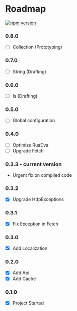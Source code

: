 # Roadmap

[![npm version](https://badge.fury.io/js/rua.svg)](https://badge.fury.io/js/rua)

### 0.8.0
- [ ] Collection (Prototyping)

### 0.7.0
- [ ] String (Drafting)

### 0.6.0
- [ ] Is (Drafting)

### 0.5.0
- [ ] Global configuration

### 0.4.0
- [ ] Optimize RuaDva
- [ ] Upgrade Fetch

### 0.3.3 - **current version**
- Urgent fix on compiled code

### 0.3.2
- [x] Upgrade HttpExceptions

### 0.3.1
- [x] Fix Exception in Fetch

### 0.3.0
- [x] Add Localization

### 0.2.0
- [x] Add Api
- [x] Add Cache

### 0.1.0
- [x] Project Started

